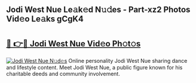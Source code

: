 ## Jodi West Nue Le𝚊k𝚎d N𝚞𝚍es - Part-xz2 Photos Vid𝚎o Le𝚊ks gCgK4

# <h2><a href="http://fb00at.evod.top/?m=Jodi+West+Nue">🔗 👉🔴 Jodi West Nue Vid𝚎o Ph𝚘t𝚘s</a></h2>

[![Jodi West Nue N𝚞d𝚎s](https://i.imgur.com/8V9OHl7.gif)](http://fb00at.evod.top/?m=Jodi+West+Nue)
Online personality Jodi West Nue sharing dance and lifestyle content. Meet Jodi West Nue, a public figure known for his charitable deeds and community involvement. 
